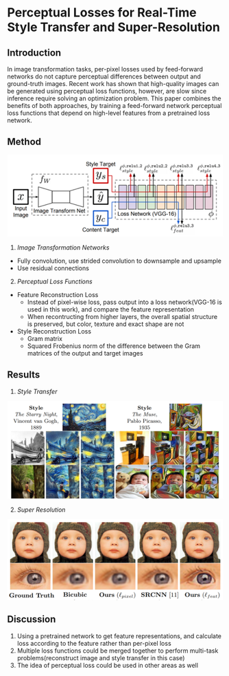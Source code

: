 # Perceptual Losses for Real-Time Style Transfer and Super-Resolution

## Introduction

In image transformation tasks, per-pixel losses used by feed-forward networks do not capture perceptual differences between output and ground-truth images. Recent work has shown that high-quality images can be generated using perceptual loss functions, however, are slow since inference require solving an optimization problem. This paper combines the benefits of both approaches, by training a feed-forward network perceptual loss functions that depend on high-level features from a pretrained loss network.

## Method

![](./figure/perceptual_losses_for_real-time_style_transfer_and_super-resolution.png)

1. *Image Transformation Networks*
- Fully convolution, use strided convolution to downsample and upsample
- Use residual connections

2. *Perceptual Loss Functions*
- Feature Reconstruction Loss
	- Instead of pixel-wise loss, pass output into a loss network(VGG-16 is used in this work), and compare the feature representation
	- When recontructing from higher layers, the overall spatial structure is preserved, but color, texture and exact shape are not
- Style Reconstruction Loss
	- Gram matrix
	- Squared Frobenius norm of the difference between the Gram matrices of the output and target images

## Results

1. *Style Transfer*

![](./figure/perceptual_losses_for_real-time_style_transfer_and_super-resolution_result1.png)

2. *Super Resolution*

![](./figure/perceptual_losses_for_real-time_style_transfer_and_super-resolution_result2.png)


## Discussion

1. Using a pretrained network to get feature representations, and calculate loss according to the feature rather than per-pixel loss
2. Multiple loss functions could be merged together to perform multi-task problems(reconstruct image and style transfer in this case)
3. The idea of perceptual loss could be used in other areas as well
